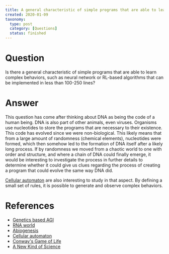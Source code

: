 ```yaml
---
title: A general characteristic of simple programs that are able to learn complex behaviors
created: 2020-01-09
taxonomy:
  type: post
  category: [Questions]
  status: finished
---
```


# Question
Is there a general characteristic of simple programs that are able to learn complex behaviors, such as neural network or RL-based algorithms that can be implemented in less than 100-250 lines?

# Answer
This question has come after thinking about DNA as being the code of a human being. DNA is also part of other animals, even viruses. Organisms use nucleotides to store the programs that are necessary to their existence. This code has evolved since we were non-biological. This likely means that from a large amount of randomness (chemical elements), nucleotides were formed, which then somehow led to the formation of DNA itself after a likely long process. If by randomness we moved from a chaotic world to one with order and structure, and where a chain of DNA could finally emerge, it would be interesting to investigate the process in further details to determine whether it could give us clues regarding the process of creating a program that could evolve the same way DNA did.

[Cellular automaton](https://en.wikipedia.org/wiki/Cellular_automaton) are also interesting to study in that aspect. By defining a small set of rules, it is possible to generate and observe complex behaviors.

# References
* [Genetics based AGI](../../../../agi/genetics-based-agi)
* [RNA world](https://en.wikipedia.org/wiki/RNA_world)
* [Abiogenesis](https://en.wikipedia.org/wiki/Abiogenesis)
* [Cellular automaton](https://en.wikipedia.org/wiki/Cellular_automaton)
* [Conway's Game of Life](https://en.wikipedia.org/wiki/Conway%27s_Game_of_Life)
* [A New Kind of Science](https://en.wikipedia.org/wiki/A_New_Kind_of_Science)
